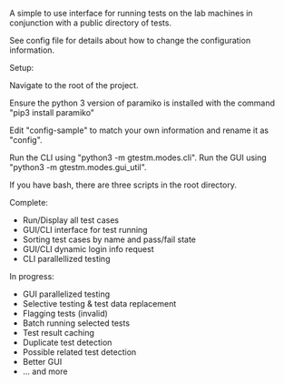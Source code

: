 A simple to use interface for running tests on the lab machines in conjunction with a public directory of tests.

See config file for details about how to change the configuration information.

Setup:

Navigate to the root of the project.

Ensure the python 3 version of paramiko is installed with the command "pip3 install paramiko"

Edit "config-sample" to match your own information and rename it as "config".

Run the CLI using "python3 -m gtestm.modes.cli".
Run the GUI using "python3 -m gtestm.modes.gui_util".

If you have bash, there are three scripts in the root directory.

Complete:
- Run/Display all test cases
- GUI/CLI interface for test running
- Sorting test cases by name and pass/fail state
- GUI/CLI dynamic login info request
- CLI parallellized testing

In progress:
- GUI parallelized testing
- Selective testing & test data replacement
- Flagging tests (invalid)
- Batch running selected tests
- Test result caching
- Duplicate test detection
- Possible related test detection
- Better GUI
- ... and more
